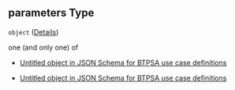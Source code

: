 ## parameters Type

`object` ([Details](btpsa-usecase-properties-services-items-allof-1-then-allof-1-then-allof-0-then-properties-parameters.md))

one (and only one) of

*   [Untitled object in JSON Schema for BTPSA use case definitions](btpsa-usecase-properties-services-items-allof-1-then-allof-1-then-allof-0-then-properties-parameters-oneof-0.md "check type definition")

*   [Untitled object in JSON Schema for BTPSA use case definitions](btpsa-usecase-properties-services-items-allof-1-then-allof-1-then-allof-0-then-properties-parameters-oneof-1.md "check type definition")
